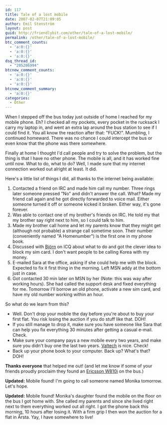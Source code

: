 ```yaml
---
id: 117
title: Tale of a lost mobile
date: 2007-02-07T21:09:05
author: Emil Stenström
layout: post
guid: http://friendlybit.com/other/tale-of-a-lost-mobile/
permalink: /other/tale-of-a-lost-mobile/
btc_comment_counts:
  - 'a:0:{}'
  - 'a:0:{}'
  - 'a:0:{}'
dsq_thread_id:
  - "205286994"
btcnew_comment_counts:
  - 'a:0:{}'
  - 'a:0:{}'
  - 'a:0:{}'
btcnew_comment_summary:
  - 'a:0:{}'
categories:
  - Other
---
```

When I stepped off the bus today just outside of home I reached for my mobile phone. Eh? I checked all my pockets, every pocket in the rucksack I carry my laptop in, and went an extra lap around the bus station to see if I could find it. You all know the reaction after that: "FUCK!". Mumbling, I continued homeward. There was no chance I could intercept the bus or even know that the phone was there somewhere.

Finally at home I thought I'd call people and try to solve the problem, but the thing is that I have no other phone. The mobile is all, and it has worked fine until now. What to do, what to do? Well, I made sure that my internet connection worked out alright at least. It did.

Here's a little list of things I did, all thanks to the internet being available:

  1. Contacted a friend on IRC and made him call my number. Three rings later someone pressed "No" and didn't answer the call. What? Made my friend call again and he got directly forwarded to voice mail. Either someone turned it off or someone kicked it broken. Either way, it's gone forever.
  2. Was able to contact one of my brother's friends on IRC. He told my that my brother say right next to him, so I could talk to him.
  3. Made my brother call home and let my parents know that they might get (although not probable) a strange call sometime soon. Their number (conveniently named "A Homenumber") is the first one in my phone book.
  4. Discussed with [Björn](http://www.rundkvadrat.com) on ICQ about what to do and got the clever idea to block my sim card. I don't want people to be calling Korea with my money.
  5. E-mailed Sara at the office, asking if she could help me with the block. Expected to fix it first thing in the morning. Left MSN addy at the bottom just in case.
  6. Got contacted 30 min later on MSN by her (Note: this was way after working hours). She had called the support desk and fixed everything for me. Tomorrow I'll borrow an old phone, activate a new sim card, and have my old number working within an hour.

So what do we learn from this?

  * Well. Don't drop your mobile the day before you're about to buy your first flat. You risk losing the auction if you do stuff like that. DOH!
  * If you still manage to drop it, make sure you have someone like Sara that can help you fix everything 30 minutes after getting a casual e-mail. Check.
  * Make sure your company pays a new mobile every two years, and make sure you didn't buy one the last two years. [Valtech](http://www.valtech.se) is nice. Check!
  * Back up your phone book to your computer. Back up? What's that? DOH!

**Thanks everyone** that helped me out! (and let me know if some of your friends proudly proclaim they found an [Ericsson W810i](http://www.sonyericsson.com/spg.jsp?cc=global&amp;lc=en&amp;ver=4001&amp;template=pp1_1_1&amp;zone=pp&amp;lm=pp1&amp;pid=10376) on the bus.)

**Updated:** Mobile found! I'm going to call someone named Monika tomorrow. Let's hope.

**Updated:** Mobile found! Monika's daughter found the mobile on the floor on the bus I got home with. She called my parents and since she lived right next to them everything worked out all right. I got the phone back this morning, 10 hours after losing it. With a firm grip I then won the auction for a flat in Årsta. Yay, I have somewhere to live!
